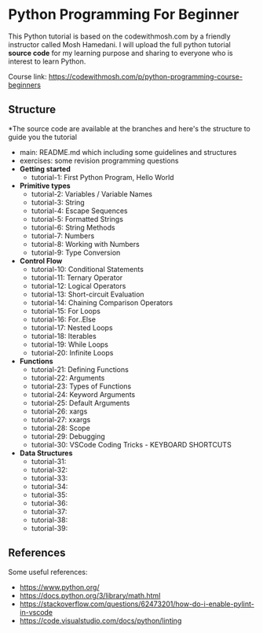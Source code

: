 # Python Programming For Beginner

This Python tutorial is based on the codewithmosh.com by a friendly instructor called Mosh Hamedani. I will upload the full python tutorial <b>source code</b> for my learning purpose 
and sharing to everyone who is interest to learn Python.

Course link: https://codewithmosh.com/p/python-programming-course-beginners

## Structure

*The source code are available at the branches and here's the structure to guide you the tutorial
- main: README.md which including some guidelines and structures
- exercises: some revision programming questions
- <b>Getting started</b>
  - tutorial-1: First Python Program, Hello World
- <b>Primitive types</b>
  - tutorial-2: Variables / Variable Names
  - tutorial-3: String
  - tutorial-4: Escape Sequences
  - tutorial-5: Formatted Strings
  - tutorial-6: String Methods
  - tutorial-7: Numbers
  - tutorial-8: Working with Numbers
  - tutorial-9: Type Conversion
- <b>Control Flow</b>
  - tutorial-10: Conditional Statements
  - tutorial-11: Ternary Operator
  - tutorial-12: Logical Operators
  - tutorial-13: Short-circuit Evaluation
  - tutorial-14: Chaining Comparison Operators
  - tutorial-15: For Loops
  - tutorial-16: For..Else
  - tutorial-17: Nested Loops
  - tutorial-18: Iterables
  - tutorial-19: While Loops
  - tutorial-20: Infinite Loops 
- <b>Functions</b>
  - tutorial-21: Defining Functions
  - tutorial-22: Arguments
  - tutorial-23: Types of Functions
  - tutorial-24: Keyword Arguments
  - tutorial-25: Default Arguments
  - tutorial-26: xargs
  - tutorial-27: xxargs
  - tutorial-28: Scope
  - tutorial-29: Debugging
  - tutorial-30: VSCode Coding Tricks - KEYBOARD SHORTCUTS
- <b>Data Structures</b>
  - tutorial-31: 
  - tutorial-32: 
  - tutorial-33: 
  - tutorial-34: 
  - tutorial-35:
  - tutorial-36: 
  - tutorial-37: 
  - tutorial-38: 
  - tutorial-39: 
 
## References

Some useful references:
- https://www.python.org/
- https://docs.python.org/3/library/math.html
- https://stackoverflow.com/questions/62473201/how-do-i-enable-pylint-in-vscode
- https://code.visualstudio.com/docs/python/linting
